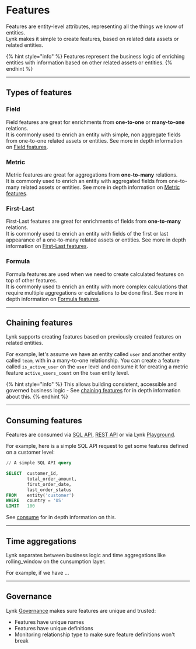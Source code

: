 # Features

Features are entity-level attributes, representing all the things we know of entities.\
Lynk makes it simple to create features, based on related data assets or related entities.

{% hint style="info" %}
Features represent the business logic of enriching entities with information based on other related assets or entities.
{% endhint %}

***

## Types of features

### Field

Field features are great for enrichments from **one-to-one** or **many-to-one** relations.\
It is commonly used to enrich an entity with simple, non aggregate fields from one-to-one related assets or entities. See more in depth information on [Field](field.md)[ features](field.md).

### Metric

Metric features are great for aggregations from **one-to-many** relations.\
It is commonly used to enrich an entity with aggregated fields from one-to-many related assets or entities. See more in depth information on [Metric features](metric.md).

### First-Last

First-Last features are great for enrichments of fields from **one-to-many** relations.\
It is commonly used to enrich an entity with fields of the first or last appearance of a one-to-many related assets or entities. See more in depth information on [First-Last features](first-last.md).

### Formula

Formula features are used when we need to create calculated features on top of other features.\
It is commonly used to enrich an entity with more complex calculations that require multiple aggregations or calculations to be done first. See more in depth information on [Formula features](formula.md).

***

## Chaining features

Lynk supports creating features based on previously created features on related entities.

For example, let's assume we have an entity called `user` and another entity called `team`, with in a many-to-one relationship. You can create a feature called `is_active_user` on the `user` level and consume it for creating a metric feature `active_users_count` on the `team` entity level.&#x20;

{% hint style="info" %}
This allows building consistent, accessible and governed business logic - See [chaining features](../chaining-features.md) for in depth information about this.
{% endhint %}

***

## Consuming features

Features are consumed via [SQL API](../../consume-and-apis/sql-api/), [REST API](../../consume-and-apis/rest-api.md) or via Lynk [Playground](../../consume-and-apis/playground.md).&#x20;

For example, here is a simple SQL API request to get some features defined on a customer level:

```sql
// A simple SQL API query

SELECT  customer_id,
        total_order_amount,
        first_order_date,
        last_order_status
FROM    entity('customer') 
WHERE   country = 'US'
LIMIT   100
```

See [consume](../../consume-and-apis/) for in depth information on this.

***

## Time aggregations

Lynk separates between business logic and time aggregations like rolling\_window on the cunsumption layer.

For example, if we have ...

***

## Governance

Lynk [Governance](../../governance.md) makes sure features are unique and trusted:

* Features have unique names
* Features have unique definitions
* Monitoring relationship type to make sure feature definitions won't break
